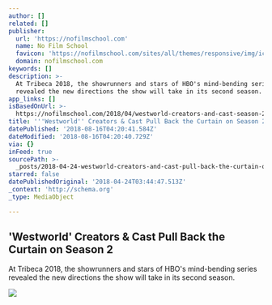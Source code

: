 ```yaml
---
author: []
related: []
publisher:
  url: 'https://nofilmschool.com'
  name: No Film School
  favicon: 'https://nofilmschool.com/sites/all/themes/responsive/img/icons/favicon.ico'
  domain: nofilmschool.com
keywords: []
description: >-
  At Tribeca 2018, the showrunners and stars of HBO's mind-bending series
  revealed the new directions the show will take in its second season.
app_links: []
isBasedOnUrl: >-
  https://nofilmschool.com/2018/04/westworld-creators-and-cast-season-2-revelations-tribeca
title: '''Westworld'' Creators & Cast Pull Back the Curtain on Season 2'
datePublished: '2018-08-16T04:20:41.584Z'
dateModified: '2018-08-16T04:20:40.729Z'
via: {}
inFeed: true
sourcePath: >-
  _posts/2018-04-24-westworld-creators-and-cast-pull-back-the-curtain-on-season.md
starred: false
datePublishedOriginal: '2018-04-24T03:44:47.513Z'
_context: 'http://schema.org'
_type: MediaObject

---
```

<article style=""><h1>'Westworld' Creators &amp; Cast Pull Back the Curtain on Season 2</h1><p>At Tribeca 2018, the showrunners and stars of HBO's mind-bending series revealed the new directions the show will take in its second season.</p><img src="https://nofilmschool.com/sites/default/files/styles/facebook/public/westworld.jpg?itok=8Ug7qnu6" /></article>